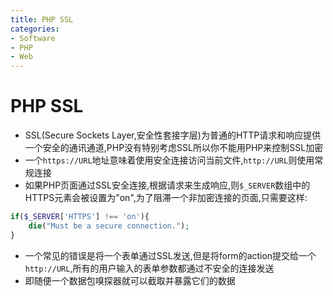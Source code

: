 ```yaml
---
title: PHP SSL
categories:
- Software
- PHP
- Web
---
```

# PHP SSL

- SSL(Secure Sockets Layer,安全性套接字层)为普通的HTTP请求和响应提供一个安全的通讯通道,PHP没有特别考虑SSL所以你不能用PHP来控制SSL加密
- 一个`https://URL`地址意味着使用安全连接访问当前文件,`http://URL`则使用常规连接
- 如果PHP页面通过SSL安全连接,根据请求来生成响应,则`$_SERVER`数组中的HTTPS元素会被设置为"on",为了阻滞一个非加密连接的页面,只需要这样:

```php
if($_SERVER['HTTPS'] !== 'on'){
    die("Must be a secure connection.");
}
```

- 一个常见的错误是将一个表单通过SSL发送,但是将form的action提交给一个`http://URL`,所有的用户输入的表单参数都通过不安全的连接发送
- 即随便一个数据包嗅探器就可以截取并暴露它们的数据